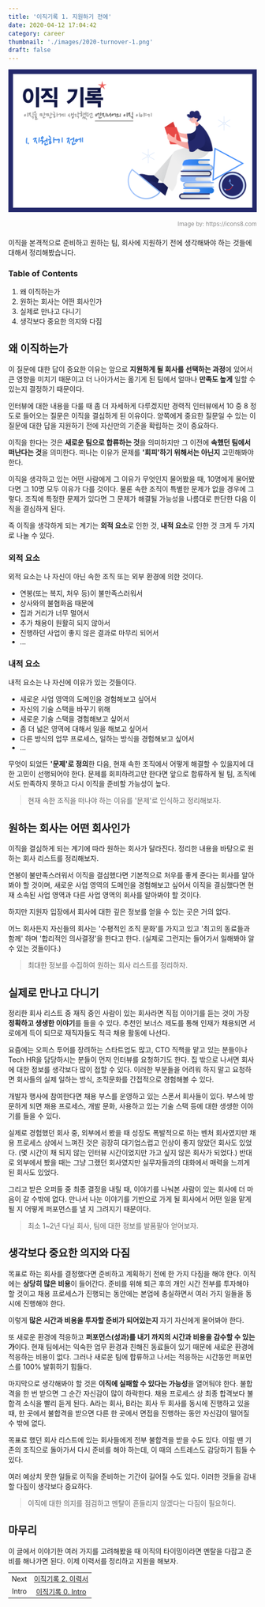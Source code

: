 ```yaml
---
title: '이직기록 1. 지원하기 전에'
date: 2020-04-12 17:04:42
category: career
thumbnail: './images/2020-turnover-1.png'
draft: false
---
```


![2020-turnover-1](./images/2020-turnover-1.png)

<div style="opacity: 0.5" align="right">
    <sup>Image by: <a>https://icons8.com</a></sup>
</div>

이직을 본격적으로 준비하고 원하는 팀, 회사에 지원하기 전에 생각해봐야 하는 것들에 대해서 정리해봤습니다.

### Table of Contents

1. 왜 이직하는가
2. 원하는 회사는 어떤 회사인가
3. 실제로 만나고 다니기
4. 생각보다 중요한 의지와 다짐

## 왜 이직하는가

이 질문에 대한 답이 중요한 이유는 앞으로 **지원하게 될 회사를 선택하는 과정**에 있어서 큰 영향을 미치기 때문이고 더 나아가서는 옮기게 된 팀에서 얼마나 **만족도 높게** 일할 수 있는지 결정하기 때문이다.

인터뷰에 대한 내용을 다룰 때 좀 더 자세하게 다루겠지만 경력직 인터뷰에서 10 중 8 정도로 들어오는 질문은 이직을 결심하게 된 이유이다. 양쪽에게 중요한 질문일 수 있는 이 질문에 대한 답을 지원하기 전에 자신만의 기준을 확립하는 것이 중요하다.

이직을 한다는 것은 **새로운 팀으로 합류하는 것**을 의미하지만 그 이전에 **속했던 팀에서 떠난다는 것**을 의미한다. 떠나는 이유가 문제를 **'회피'하기 위해서는 아닌지** 고민해봐야 한다.

이직을 생각하고 있는 어떤 사람에게 그 이유가 무엇인지 물어봤을 때, 10명에게 물어봤다면 그 10명 모두 이유가 다를 것이다. 물론 속한 조직이 특별한 문제가 없을 경우에 그렇다. 조직에 특정한 문제가 있다면 그 문제가 해결될 가능성을 나름대로 판단한 다음 이직을 결심하게 된다.

즉 이직을 생각하게 되는 계기는 **외적 요소**로 인한 것, **내적 요소**로 인한 것 크게 두 가지로 나눌 수 있다.

### 외적 요소

외적 요소는 나 자신이 아닌 속한 조직 또는 외부 환경에 의한 것이다.

- 연봉(또는 복지, 처우 등)이 불만족스러워서
- 상사와의 불협화음 때문에
- 집과 거리가 너무 멀어서
- 추가 채용이 원활히 되지 않아서
- 진행하던 사업이 좋지 않은 결과로 마무리 되어서
- ...

### 내적 요소

내적 요소는 나 자신에 이유가 있는 것들이다.

- 새로운 사업 영역의 도메인을 경험해보고 싶어서
- 자신의 기술 스택을 바꾸기 위해
- 새로운 기술 스택을 경험해보고 싶어서
- 좀 더 넓은 영역에 대해서 일을 해보고 싶어서
- 다른 방식의 업무 프로세스, 일하는 방식을 경험해보고 싶어서
- ...

무엇이 되었든 **'문제'로 정의**한 다음, 현재 속한 조직에서 어떻게 해결할 수 있을지에 대한 고민이 선행되어야 한다. 문제를 회피하려고만 한다면 앞으로 합류하게 될 팀, 조직에서도 만족하지 못하고 다시 이직을 준비할 가능성이 높다.

> 현재 속한 조직을 떠나야 하는 이유를 '문제'로 인식하고 정리해보자.

## 원하는 회사는 어떤 회사인가

이직을 결심하게 되는 계기에 따라 원하는 회사가 달라진다. 정리한 내용을 바탕으로 원하는 회사 리스트를 정리해보자.

연봉이 불만족스러워서 이직을 결심했다면 기본적으로 처우를 좋게 준다는 회사를 알아봐야 할 것이며, 새로운 사업 영역의 도메인을 경험해보고 싶어서 이직을 결심했다면 현재 소속된 사업 영역과 다른 사업 영역의 회사를 알아봐야 할 것이다.

하지만 지원자 입장에서 회사에 대한 깊은 정보를 얻을 수 있는 곳은 거의 없다.

어느 회사든지 자신들의 회사는 '수평적인 조직 문화'를 가지고 있고 '최고의 동료들과 함께' 하며 '합리적인 의사결정'을 한다고 한다. (실제로 그런지는 들어가서 일해봐야 알 수 있는 것들이다.)

> 최대한 정보를 수집하여 원하는 회사 리스트를 정리하자.

## 실제로 만나고 다니기

정리한 회사 리스트 중 재직 중인 사람이 있는 회사라면 직접 이야기를 듣는 것이 가장 **정확하고 생생한 이야기**를 들을 수 있다. 추천인 보너스 제도를 통해 인재가 채용되면 서로에게 득이 되므로 재직자들도 적극 채용 활동에 나선다.

요즘에는 오피스 투어를 장려하는 스타트업도 많고, CTO 직책을 맡고 있는 분들이나 Tech HR을 담당하시는 분들이 먼저 인터뷰를 요청하기도 한다. 집 밖으로 나서면 회사에 대한 정보를 생각보다 많이 접할 수 있다. 이러한 부분들을 어려워 하지 말고 요청하면 회사들의 실제 일하는 방식, 조직문화를 간접적으로 경험해볼 수 있다.

개발자 행사에 참여한다면 채용 부스를 운영하고 있는 스폰서 회사들이 있다. 부스에 방문하게 되면 채용 프로세스, 개발 문화, 사용하고 있는 기술 스택 등에 대한 생생한 이야기를 들을 수 있다.

실제로 경험했던 회사 중, 외부에서 봤을 때 성장도 폭발적으로 하는 벤처 회사였지만 채용 프로세스 상에서 느껴진 것은 굉장히 대기업스럽고 인상이 좋지 않았던 회사도 있었다. (몇 시간이 채 되지 않는 인터뷰 시간이었지만 가고 싶지 않은 회사가 되었다.) 반대로 외부에서 봤을 때는 그냥 그랬던 회사였지만 실무자들과의 대화에서 매력을 느끼게 된 회사도 있었다.

그리고 받은 오퍼들 중 최종 결정을 내릴 때, 이야기를 나눠본 사람이 있는 회사에 더 마음이 갈 수밖에 없다. 만나서 나눈 이야기를 기반으로 가게 될 회사에서 어떤 일을 맡게 될 지 어떻게 퍼포먼스를 낼 지 그려지기 때문이다.

> 최소 1~2년 다닐 회사, 팀에 대한 정보를 발품팔아 얻어보자.

## 생각보다 중요한 의지와 다짐

목표로 하는 회사를 결정했다면 준비하고 계획하기 전에 한 가지 다짐을 해야 한다. 이직에는 **상당히 많은 비용**이 들어간다. 준비를 위해 퇴근 후의 개인 시간 전부를 투자해야 할 것이고 채용 프로세스가 진행되는 동안에는 본업에 충실하면서 여러 가지 일들을 동시에 진행해야 한다.

이렇게 **많은 시간과 비용을 투자할 준비가 되어있는지** 자기 자신에게 물어봐야 한다.

또 새로운 환경에 적응하고 **퍼포먼스(성과)를 내기 까지의 시간과 비용을 감수할 수 있는가**이다. 현재 팀에서는 익숙한 업무 환경과 친해진 동료들이 있기 때문에 새로운 환경에 적응하는 비용이 없다. 그러나 새로운 팀에 합류하고 나서는 적응하는 시간동안 퍼포먼스를 100% 발휘하기 힘들다.

마지막으로 생각해봐야 할 것은 **이직에 실패할 수 있다는 가능성**을 열어둬야 한다. 불합격을 한 번 받으면 그 순간 자신감이 많이 하락한다. 채용 프로세스 상 최종 합격보다 불합격 소식을 빨리 듣게 된다. A라는 회사, B라는 회사 두 회사를 동시에 진행하고 있을 때, 한 곳에서 불합격을 받으면 다른 한 곳에서 면접을 진행하는 동안 자신감이 떨어질 수 밖에 없다.

목표로 했던 회사 리스트에 있는 회사들에게 전부 불합격을 받을 수도 있다. 이럴 땐 기존의 조직으로 돌아가서 다시 준비를 해야 하는데, 이 때의 스트레스도 감당하기 힘들 수 있다.

여러 예상치 못한 일들로 이직을 준비하는 기간이 길어질 수도 있다. 이러한 것들을 감내할 다짐이 생각보다 중요하다.

> 이직에 대한 의지를 점검하고 멘탈이 흔들리지 않겠다는 다짐이 필요하다.

## 마무리

이 글에서 이야기한 여러 가지를 고려해봤을 때 이직의 타이밍이라면 멘탈을 다잡고 준비를 해나가면 된다. 이제 이력서를 정리하고 지원을 해보자.

|       |                                                               |
| :---: | :-----------------------------------------------------------: |
| Next  | [이직기록 2. 이력서](https://jbee.io/articles/career/2020-turnover-2/) |
| Intro | [이직기록 0. Intro](https://jbee.io/articles/career/2020-turnover-0/)  |
